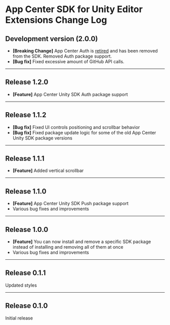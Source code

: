 # App Center SDK for Unity Editor Extensions Change Log

## Development version (2.0.0)

* **[Breaking Change]** App Center Auth is [retired](https://aka.ms/MBaaS-retirement-blog-post) and has been removed from the SDK. Removed Auth package support.
* **[Bug fix]** Fixed excessive amount of GitHub API calls.

___

## Release 1.2.0

* **[Feature]** App Center Unity SDK Auth package support

___

## Release 1.1.2

* **[Bug fix]** Fixed UI controls positioning and scrollbar behavior
* **[Bug fix]** Fixed package update logic for some of the old App Center Unity SDK package versions

___

## Release 1.1.1

* **[Feature]** Added vertical scrollbar

___

## Release 1.1.0

* **[Feature]** App Center Unity SDK Push package support
* Various bug fixes and improvements

___

## Release 1.0.0

* **[Feature]** You can now install and remove a specific SDK package instead of installing and removing all of them at once
* Various bug fixes and improvements

___

## Release 0.1.1

Updated styles

___

## Release 0.1.0

Initial release